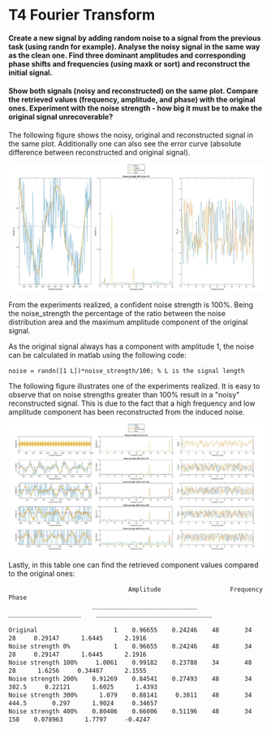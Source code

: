 # T4 Fourier Transform

#### Create a new signal by adding random noise to a signal from the previous task (using randn for example). Analyse the noisy signal in the same way as the clean one. Find three dominant amplitudes and corresponding phase shifts and frequencies (using maxk or sort) and reconstruct the initial signal.

#### Show both signals (noisy and reconstructed) on the same plot. Compare the retrieved values (frequency, amplitude, and phase) with the original ones. Experiment with the noise strength - how big it must be to make the original signal unrecoverable?

The following figure shows the noisy, original and reconstructed signal in the
same plot. Additionally one can also see the error curve (absolute difference
between reconstructed and original signal).

![Noisy Signal](./noisy_signal.jpg)

From the experiments realized, a confident noise strength is 100%.
Being the noise_strength the percentage of the ratio between the noise
distribution area and the maximum amplitude component of the original signal.

As the original signal always has a component with amplitude 1,
the noise can be calculated in matlab using the following code:
```
noise = randn([1 L])*noise_strength/100; % L is the signal length
```

The following figure illustrates one of the experiments realized.
It is easy to observe that on noise strengths greater than 100% result in
a "noisy" reconstructed signal. This is due to the fact that a high frequency
and low amplitude component has been reconstructed from the induced noise.

![Experiments](./noise_strength_comparisson.jpg)

Lastly, in this table one can find the retrieved component values compared
to the original ones:

                                     Amplitude                   Frequency                        Phase
                           _____________________________    ____________________    ________________________________

    Original                     1    0.96655    0.24246    48       34       28     0.29147      1.6445      2.1916
    Noise strength 0%            1    0.96655    0.24246    48       34       28     0.29147      1.6445      2.1916
    Noise strength 100%     1.0061    0.99182    0.23788    34       48       28      1.6256     0.34487      2.1555
    Noise strength 200%    0.91269    0.84541    0.27493    48       34    382.5     0.22121      1.6025      1.4393
    Noise strength 300%      1.079    0.88141     0.3811    48       34    444.5       0.297      1.9024     0.34657
    Noise strength 400%    0.80406    0.66006    0.51196    48       34      158    0.078963      1.7797     -0.4247

